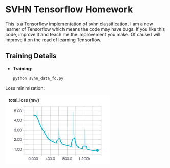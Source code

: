 # SVHN Tensorflow Homework
This is a Tensorflow implementation of svhn classification. I am a new learner of Tensorflow which means the code may have bugs. If you like this code, improve it and teach me the improvement you make. Of cause I will improve it on the road of learning Tensorflow.
## Training Details
- **Training**: 
	```
	python svhn_data_fd.py
	```	
Loss minimization:

![Loss](images/loss.png)
